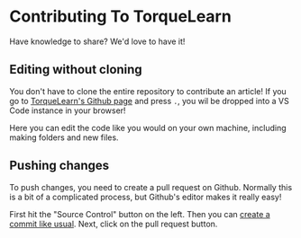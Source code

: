 # Contributing To TorqueLearn

Have knowledge to share? We'd love to have it!

## Editing without cloning

You don't have to clone the entire repository to contribute an article! If you go to [TorqueLearn's Github page](https://github.com/TexasTorque/TorqueLearn) and press `.`, you wil be dropped into a VS Code instance in your browser!

Here you can edit the code like you would on your own machine, including making folders and new files.

## Pushing changes

To push changes, you need to create a pull request on Github. Normally this is a bit of a complicated process, but Github's editor makes it really easy!

First hit the "Source Control" button on the left. Then you can [create a commit like usual](Tutorials/Git%20Use/How%20to%20Use%20VSCode%20Git). Next, click on the pull request button.

